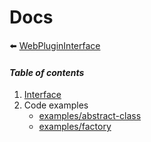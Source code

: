 # Docs

:arrow_left: [WebPluginInterface](../README.md)

#### *Table of contents*


1. [Interface](./interface.md)
1. Code examples
    - [examples/abstract-class](./examples/abstract-class.js)
    - [examples/factory](./examples/factory.js)
